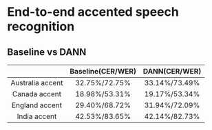 # End-to-end accented speech recognition
## Baseline vs DANN
| |Baseline(CER/WER)|DANN(CER/WER)|
|:---:|:---:|:---:|
|Australia accent|32.75%/72.75%|33.14%/73.49%|
|Canada accent|18.98%/53.31%|19.17%/53.34%|
|England accent|29.40%/68.72%|31.94%/72.09%|
|India accent|42.53%/83.65%|42.14%/82.73%|